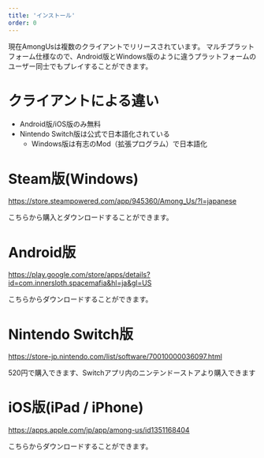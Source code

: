 ```yaml
---
title: 'インストール'
order: 0
---
```


現在AmongUsは複数のクライアントでリリースされています。
マルチプラットフォーム仕様なので、Android版とWindows版のように違うプラットフォームのユーザー同士でもプレイすることができます。

# クライアントによる違い

- Android版/iOS版のみ無料
- Nintendo Switch版は公式で日本語化されている
   - Windows版は有志のMod（拡張プログラム）で日本語化

# Steam版(Windows)

https://store.steampowered.com/app/945360/Among_Us/?l=japanese

こちらから購入とダウンロードすることができます。


# Android版

https://play.google.com/store/apps/details?id=com.innersloth.spacemafia&hl=ja&gl=US

こちらからダウンロードすることができます。


# Nintendo Switch版

https://store-jp.nintendo.com/list/software/70010000036097.html

520円で購入できます、Switchアプリ内のニンテンドーストアより購入できます

# iOS版(iPad / iPhone)

https://apps.apple.com/jp/app/among-us/id1351168404

こちらからダウンロードすることができます。
